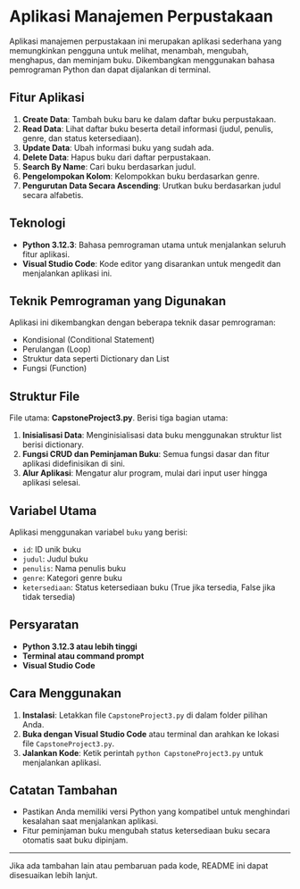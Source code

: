 # Aplikasi Manajemen Perpustakaan

Aplikasi manajemen perpustakaan ini merupakan aplikasi sederhana yang memungkinkan pengguna untuk melihat, menambah, mengubah, menghapus, dan meminjam buku. Dikembangkan menggunakan bahasa pemrograman Python dan dapat dijalankan di terminal.

## Fitur Aplikasi
1. **Create Data**: Tambah buku baru ke dalam daftar buku perpustakaan.
2. **Read Data**: Lihat daftar buku beserta detail informasi (judul, penulis, genre, dan status ketersediaan).
3. **Update Data**: Ubah informasi buku yang sudah ada.
4. **Delete Data**: Hapus buku dari daftar perpustakaan.
5. **Search By Name**: Cari buku berdasarkan judul.
6. **Pengelompokan Kolom**: Kelompokkan buku berdasarkan genre.
7. **Pengurutan Data Secara Ascending**: Urutkan buku berdasarkan judul secara alfabetis.

## Teknologi
- **Python 3.12.3**: Bahasa pemrograman utama untuk menjalankan seluruh fitur aplikasi.
- **Visual Studio Code**: Kode editor yang disarankan untuk mengedit dan menjalankan aplikasi ini.

## Teknik Pemrograman yang Digunakan
Aplikasi ini dikembangkan dengan beberapa teknik dasar pemrograman:
- Kondisional (Conditional Statement)
- Perulangan (Loop)
- Struktur data seperti Dictionary dan List
- Fungsi (Function)

## Struktur File
File utama: **CapstoneProject3.py**.
Berisi tiga bagian utama:
1. **Inisialisasi Data**: Menginisialisasi data buku menggunakan struktur list berisi dictionary.
2. **Fungsi CRUD dan Peminjaman Buku**: Semua fungsi dasar dan fitur aplikasi didefinisikan di sini.
3. **Alur Aplikasi**: Mengatur alur program, mulai dari input user hingga aplikasi selesai.

## Variabel Utama
Aplikasi menggunakan variabel `buku` yang berisi:
- `id`: ID unik buku
- `judul`: Judul buku
- `penulis`: Nama penulis buku
- `genre`: Kategori genre buku
- `ketersediaan`: Status ketersediaan buku (True jika tersedia, False jika tidak tersedia)

## Persyaratan
- **Python 3.12.3 atau lebih tinggi**
- **Terminal atau command prompt**
- **Visual Studio Code** 

## Cara Menggunakan
1. **Instalasi**: Letakkan file `CapstoneProject3.py` di dalam folder pilihan Anda.
2. **Buka dengan Visual Studio Code** atau terminal dan arahkan ke lokasi file `CapstoneProject3.py`.
3. **Jalankan Kode**: Ketik perintah `python CapstoneProject3.py` untuk menjalankan aplikasi.

## Catatan Tambahan
- Pastikan Anda memiliki versi Python yang kompatibel untuk menghindari kesalahan saat menjalankan aplikasi.
- Fitur peminjaman buku mengubah status ketersediaan buku secara otomatis saat buku dipinjam.

---

Jika ada tambahan lain atau pembaruan pada kode, README ini dapat disesuaikan lebih lanjut.
